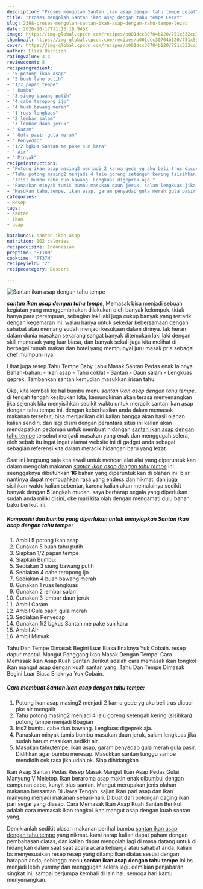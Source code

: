 ```yaml
---
description: "Proses mengolah Santan ikan asap dengan tahu tempe Lezat"
title: "Proses mengolah Santan ikan asap dengan tahu tempe Lezat"
slug: 2398-proses-mengolah-santan-ikan-asap-dengan-tahu-tempe-lezat
date: 2020-10-17T11:13:19.945Z
image: https://img-global.cpcdn.com/recipes/b001dcc30704b120/751x532cq70/santan-ikan-asap-dengan-tahu-tempe-foto-resep-utama.jpg
thumbnail: https://img-global.cpcdn.com/recipes/b001dcc30704b120/751x532cq70/santan-ikan-asap-dengan-tahu-tempe-foto-resep-utama.jpg
cover: https://img-global.cpcdn.com/recipes/b001dcc30704b120/751x532cq70/santan-ikan-asap-dengan-tahu-tempe-foto-resep-utama.jpg
author: Eliza Harrison
ratingvalue: 3.4
reviewcount: 8
recipeingredient:
- "5 potong ikan asap"
- "5 buah tahu putih"
- "1/2 papan tempe"
- " Bumbu"
- "3 siung bawang putih"
- "4 cabe teropong ijo"
- "4 buah bawang merah"
- "1 ruas lengkuas"
- "2 lembar salam"
- "3 lembar daun jeruk"
- " Garam"
- " Gula pasir gula merah"
- " Penyedap"
- "1/2 bgkus Santan me pake sun kara"
- " Air"
- " Minyak"
recipeinstructions:
- "Potong ikan asap masing2 menjadi 2 karna gede yg aku beli trus dicuci pke air mengalir"
- "Tahu potong masing2 menjadi 4 lalu goreng setengah kering (sisihkan) potong tempe menjadi 8bagian"
- "Iris2 bumbu cabe duo bawang. Lengkuas digeprek aja."
- "Panaskan minyak tumis bumbu masukan daun jeruk, salam lengkuas jika sudah harum masukan sedikit air."
- "Masukan tahu,tempe, ikan asap, garam penyedap gula merah gula pasir. Didihkan agar bumbu meresap. Masukkan santan tunggu sampe mendidih cek rasa jika udah ok. Siap dihidangkan"
categories:
- Resep
tags:
- santan
- ikan
- asap

katakunci: santan ikan asap 
nutrition: 102 calories
recipecuisine: Indonesian
preptime: "PT18M"
cooktime: "PT37M"
recipeyield: "2"
recipecategory: Dessert

---
```



![Santan ikan asap dengan tahu tempe](https://img-global.cpcdn.com/recipes/b001dcc30704b120/751x532cq70/santan-ikan-asap-dengan-tahu-tempe-foto-resep-utama.jpg)

<b><i>santan ikan asap dengan tahu tempe</i></b>, Memasak bisa menjadi sebuah kegiatan yang menggembirakan dilakukan oleh banyak kelompok. tidak hanya para perempuan, sebagian laki laki juga cukup banyak yang tertarik dengan kegemaran ini. walau hanya untuk sekedar kebersamaan dengan sahabat atau memang sudah menjadi kesukaan dalam dirinya. tak heran dalam dunia masakan sekarang sangat banyak ditemukan laki laki dengan skill memasak yang luar biasa, dan banyak sekali juga kita melihat di berbagai rumah makan dan hotel yang mempunyai juru masak pria sebagai chef mumpuni nya.

Lihat juga resep Tahu Tempe Baby Labu Masak Santan Pedas enak lainnya. Bahan-bahan: - Ikan asap - Tahu coklat - Santan - Daun salam - Lengkuas geprek. Tambahkan santan kemudian masukkan irisan tahu.

Oke, kita kembali ke hal bumbu menu <i>santan ikan asap dengan tahu tempe</i>. di tengah tengah kesibukan kita, kemungkinan akan terasa menyenangkan jika sejenak kita menyisihkan sedikit waktu untuk meracik santan ikan asap dengan tahu tempe ini. dengan keberhasilan anda dalam memasak makanan tersebut, bisa menjadikan diri kalian bangga akan hasil olahan kalian sendiri. dan lagi disini dengan perantara situs ini kalian akan mendapatkan pedoman untuk membuat hidangan <u>santan ikan asap dengan tahu tempe</u> tersebut menjadi masakan yang enak dan menggugah selera, oleh sebab itu ingat ingat alamat website ini di gadget anda sebagai sebagian referensi kita dalam meracik hidangan baru yang lezat.


Saat ini langsung saja kita awali untuk mencari alat alat yang diperuntuk kan dalam mengolah makanan <u><i>santan ikan asap dengan tahu tempe</i></u> ini. seenggaknya dibutuhkan <b>16</b> bahan yang diperuntuk kan di olahan ini. biar nantinya dapat membuahkan rasa yang endess dan nikmat. dan juga sisihkan waktu kalian sebentar, karena kalian akan memulainya sedikit banyak dengan <b>5</b> langkah mudah. saya berharap segala yang diperlukan sudah anda miliki disini, oke mari kita olah dengan mengamati dulu bahan baku berikut ini.

<!--inarticleads1-->

##### Komposisi dan bumbu yang diperlukan untuk menyiapkan Santan ikan asap dengan tahu tempe:

1. Ambil 5 potong ikan asap
1. Gunakan 5 buah tahu putih
1. Siapkan 1/2 papan tempe
1. Siapkan  Bumbu:
1. Sediakan 3 siung bawang putih
1. Sediakan 4 cabe teropong ijo
1. Sediakan 4 buah bawang merah
1. Gunakan 1 ruas lengkuas
1. Gunakan 2 lembar salam
1. Gunakan 3 lembar daun jeruk
1. Ambil  Garam
1. Ambil  Gula pasir, gula merah
1. Sediakan  Penyedap
1. Gunakan 1/2 bgkus Santan me pake sun kara
1. Ambil  Air
1. Ambil  Minyak


Tahu Dan Tempe Dimasak Begini Luar Biasa Enaknya Yuk Cobain. resep dapur mantul. Mangut Panggang Ikan Masak Dengan Tempe. Cara Memasak Ikan Asap Kuah Santan Berikut adalah cara memasak ikan tongkol ikan mangut asap dengan kuah santan yang. Tahu Dan Tempe Dimasak Begini Luar Biasa Enaknya Yuk Cobain. 

<!--inarticleads2-->

##### Cara membuat Santan ikan asap dengan tahu tempe:

1. Potong ikan asap masing2 menjadi 2 karna gede yg aku beli trus dicuci pke air mengalir
1. Tahu potong masing2 menjadi 4 lalu goreng setengah kering (sisihkan) potong tempe menjadi 8bagian
1. Iris2 bumbu cabe duo bawang. Lengkuas digeprek aja.
1. Panaskan minyak tumis bumbu masukan daun jeruk, salam lengkuas jika sudah harum masukan sedikit air.
1. Masukan tahu,tempe, ikan asap, garam penyedap gula merah gula pasir. Didihkan agar bumbu meresap. Masukkan santan tunggu sampe mendidih cek rasa jika udah ok. Siap dihidangkan


Ikan Asap Santan Pedas Resep Masak Mangut Ikan Asap Pedas Gulai Manyung V Meletop. Ikan beraroma asap makin enak dibumbui dengan campuran cabe, kunyit plus santan. Mangut merupakan jenis olahan makanan bersantan Di Jawa Tengah, sajian ikan pari asap dan ikan manyung menjadi makanan sehari-hari. Dibuat dari potongan daging ikan pari segar yang diasap. Cara Memasak Ikan Asap Kuah Santan Berikut adalah cara memasak ikan tongkol ikan mangut asap dengan kuah santan yang. 

Demikianlah sedikit ulasan makanan perihal bumbu <u>santan ikan asap dengan tahu tempe</u> yang nikmat. kami harap kalian dapat paham dengan pembahasan diatas, dan kalian dapat mengolah lagi di masa datang untuk di hidangkan dalam saat saat acara acara keluarga atau sahabat anda. kalian bs menyesuaikan resep resep yang ditampilkan diatas sesuai dengan harapan anda, sehingga menu <b>santan ikan asap dengan tahu tempe</b> ini bs menjadi lebih yummy dan menggugah selera lagi. demikian penjabaran singkat ini, sampai berjumpa kembali di lain hal. semoga hari kamu menyenangkan.
